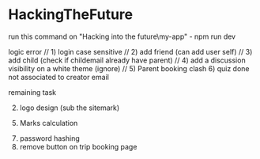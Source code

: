 # HackingTheFuture

run this command on "Hacking into the future\my-app"  -  npm run dev 

logic error
// 1) login case sensitive
// 2) add friend (can add user self)
// 3) add child (check if childemail already have parent)
// 4) add a discussion visibility on a white theme (ignore)
// 5) Parent booking clash
6) quiz done not associated to creator email

remaining task
<!-- 1) homepage design -->
2) logo design (sub the sitemark)
<!-- 3) trip booking page -->
<!-- 4) past booking -->
5) Marks calculation
<!-- 6) Add parent name in child page -->
7) password hashing
8) remove button on trip booking page